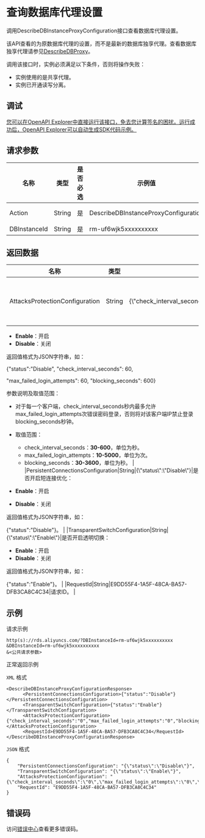 # 查询数据库代理设置

调用DescribeDBInstanceProxyConfiguration接口查看数据库代理设置。

该API查看的为原数据库代理的设置，而不是最新的数据库独享代理。查看数据库独享代理请参见[DescribeDBProxy](~~141055~~)。

调用该接口时，实例必须满足以下条件，否则将操作失败：

-   实例使用的是共享代理。
-   实例已开通读写分离。

## 调试

[您可以在OpenAPI Explorer中直接运行该接口，免去您计算签名的困扰。运行成功后，OpenAPI Explorer可以自动生成SDK代码示例。](https://api.aliyun.com/#product=Rds&api=DescribeDBInstanceProxyConfiguration&type=RPC&version=2014-08-15)

## 请求参数

|名称|类型|是否必选|示例值|描述|
|--|--|----|---|--|
|Action|String|是|DescribeDBInstanceProxyConfiguration|系统规定参数，取值为：**DescribeDBInstanceProxyConfiguration**。 |
|DBInstanceId|String|是|rm-uf6wjk5xxxxxxxxxx|实例ID。 |

## 返回数据

|名称|类型|示例值|描述|
|--|--|---|--|
|AttacksProtectionConfiguration|String|\{\\"check\_interval\_seconds\\":\\"0\\",\\"max\_failed\_login\_attempts\\":\\"0\\",\\"blocking\_seconds\\":\\"0\\",\\"status\\":\\"Disable\\"\}|是否开启防暴力破解：

 -   **Enable**：开启
-   **Disable**：关闭

 返回值格式为JSON字符串，如：

 \{"status":"Disable", "check\_interval\_seconds": 60,

 "max\_failed\_login\_attempts": 60, "blocking\_seconds": 600\}

 参数说明及取值范围：

 -   对于每一个客户端，check\_interval\_seconds秒内最多允许max\_failed\_login\_attempts次错误密码登录，否则将对该客户端IP禁止登录blocking\_seconds秒钟。
-   取值范围：
    -   check\_interval\_seconds：**30-600**，单位为秒。
    -   max\_failed\_login\_attempts：**10-5000**，单位为次。
    -   blocking\_seconds：**30-3600**，单位为秒。 |
|PersistentConnectionsConfiguration|String|\{\\"status\\":\\"Disable\\"\}|是否开启短连接优化：

 -   **Enable**：开启
-   **Disable**：关闭

 返回值格式为JSON字符串，如：

 \{"status":"Disable"\}。 |
|TransparentSwitchConfiguration|String|\{\\"status\\":\\"Enable\\"\}|是否开启透明切换：

 -   **Enable**：开启
-   **Disable**：关闭

 返回值格式为JSON字符串，如：

 \{"status":"Enable"\}。 |
|RequestId|String|E9DD55F4-1A5F-48CA-BA57-DFB3CA8C4C34|请求ID。 |

## 示例

请求示例

```
http(s)://rds.aliyuncs.com/?DBInstanceId=rm-uf6wjk5xxxxxxxxxx
&DBInstanceId=rm-uf6wjk5xxxxxxxxxx
&<公共请求参数>
```

正常返回示例

`XML` 格式

```
<DescribeDBInstanceProxyConfigurationResponse>
	  <PersistentConnectionsConfiguration>{"status":"Disable"}</PersistentConnectionsConfiguration>
	  <TransparentSwitchConfiguration>{"status":"Enable"}</TransparentSwitchConfiguration>
	  <AttacksProtectionConfiguration>{"check_interval_seconds":"0","max_failed_login_attempts":"0","blocking_seconds":"0","status":"Disable"}</AttacksProtectionConfiguration>
	  <RequestId>E9DD55F4-1A5F-48CA-BA57-DFB3CA8C4C34</RequestId>
</DescribeDBInstanceProxyConfigurationResponse>
```

`JSON` 格式

```
{
    "PersistentConnectionsConfiguration": "{\"status\":\"Disable\"}", 
    "TransparentSwitchConfiguration": "{\"status\":\"Enable\"}", 
    "AttacksProtectionConfiguration": "{\"check_interval_seconds\":\"0\",\"max_failed_login_attempts\":\"0\",\"blocking_seconds\":\"0\",\"status\":\"Disable\"}", 
    "RequestId": "E9DD55F4-1A5F-48CA-BA57-DFB3CA8C4C34"
}
```

## 错误码

访问[错误中心](https://error-center.alibabacloud.com/status/product/Rds)查看更多错误码。

